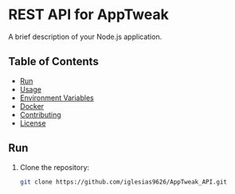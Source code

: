 # REST API for AppTweak

A brief description of your Node.js application.

## Table of Contents

- [Run](#installation)
- [Usage](#usage)
- [Environment Variables](#environment-variables)
- [Docker](#docker)
- [Contributing](#contributing)
- [License](#license)

## Run

1. Clone the repository:

   ```bash
   git clone https://github.com/iglesias9626/AppTweak_API.git


